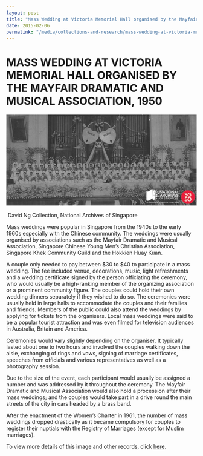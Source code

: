 ```yaml
---
layout: post
title: "Mass Wedding at Victoria Memorial Hall organised by the Mayfair Dramatic and Musical Association, 1950"
date: 2015-02-06
permalink: "/media/collections-and-research/mass-wedding-at-victoria-memorial-hall"
---
```


<iframe id="pxcelframe" src="//t.sharethis.com/a/t_.htm?ver=0.345.16984&amp;cid=c010#rnd=1577951939396&amp;cid=c010&amp;dmn=www.nas.gov.sg&amp;tt=t.dhj&amp;dhjLcy=74&amp;lbl=pxcel&amp;flbl=pxcel&amp;ll=d&amp;ver=0.345.16984&amp;ell=d&amp;cck=__stid&amp;pn=%2Fblogs%2Farchivistpick%2Fmass-wedding-at-victoria-memorial-hall-organised-by-the-mayfair-dramatic-and-musical-association-1950%2F&amp;qs=na&amp;rdn=www.nas.gov.sg&amp;rpn=%2Fblogs%2Farchivistpick%2F2015%2F02%2F&amp;rqs=na&amp;cc=SG&amp;cont=AS&amp;ipaddr=" style="display: none;"></iframe>

# MASS WEDDING AT VICTORIA MEMORIAL HALL ORGANISED BY THE MAYFAIR DRAMATIC AND MUSICAL ASSOCIATION, 1950

![David Ng Collection, National Archives of Singapore](../../../images/blogs/2015-02-06-L.jpg)

​												David Ng Collection, National Archives of Singapore

Mass weddings were popular in Singapore from the 1940s to the early 1960s especially with the Chinese community. The weddings were usually organised by associations such as the Mayfair Dramatic and Musical Association, Singapore Chinese Young Men’s Christian Association, Singapore Khek Community Guild and the Hokkien Huay Kuan.

A couple only needed to pay between $30 to $40 to participate in a mass wedding. The fee included venue, decorations, music, light refreshments and a wedding certificate signed by the person officiating the ceremony, who would usually be a high-ranking member of the organizing association or a prominent community figure. The couples could hold their own wedding dinners separately if they wished to do so. The ceremonies were usually held in large halls to accommodate the couples and their families and friends. Members of the public could also attend the weddings by applying for tickets from the organisers. Local mass weddings were said to be a popular tourist attraction and was even filmed for television audiences in Australia, Britain and America.

Ceremonies would vary slightly depending on the organiser. It typically lasted about one to two hours and involved the couples walking down the aisle, exchanging of rings and vows, signing of marriage certificates, speeches from officials and various representatives as well as a photography session.

Due to the size of the event, each participant would usually be assigned a number and was addressed by it throughout the ceremony. The Mayfair Dramatic and Musical Association would also hold a procession after their mass weddings; and the couples would take part in a drive round the main streets of the city in cars headed by a brass band.

After the enactment of the Women’s Charter in 1961, the number of mass weddings dropped drastically as it became compulsory for couples to register their nuptials with the Registry of Marriages (except for Muslim marriages).

To view more details of this image and other records, click [here](http://www.nas.gov.sg/archivesonline/photographs/record-details/b828bf23-1161-11e3-83d5-0050568939ad).